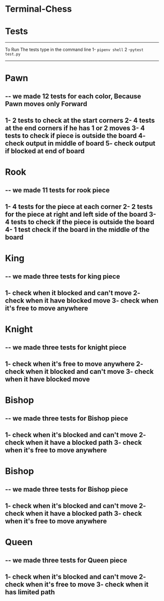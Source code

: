 # Terminal-Chess





# Tests
------------------------------

To Run The tests type in the command line
1- `pipenv shell`
2 -`pytest test.py`

------------------------------
# Pawn
--
we made 12 tests for each color,
Because Pawn moves only Forward
------------------------------
1- 2 tests to check at the start corners
2- 4 tests at the end corners if he has 1 or 2 moves 
3- 4 tests to check if piece is outside the board
4- check output in middle of board
5- check output if blocked at end of board
-------------------------------

# Rook
--
we made 11 tests for rook piece
---------------------------------
1- 4 tests for the piece at each corner
2- 2 tests for the piece at right and left side of the board
3- 4 tests to check if the piece is outside the board
4- 1 test check if the board in the middle of the board
---------------------------------

# King
--
we made three tests for king piece
---------------------------------
1- check when it blocked and can't move
2- check when it have blocked move
3- check when it's free to move anywhere
---------------------------------

# Knight
--
we made three tests for knight piece
---------------------------------
1- check when it's free to move anywhere
2- check when it blocked and can't move
3- check when it have blocked move
---------------------------------

# Bishop
--
we made three tests for Bishop piece
---------------------------------
1- check when it's blocked and can't move
2- check when it have a blocked path
3- check when it's free to move anywhere
---------------------------------

# Bishop
--
we made three tests for Bishop piece
---------------------------------
1- check when it's blocked and can't move
2- check when it have a blocked path
3- check when it's free to move anywhere
---------------------------------

# Queen
--
we made three tests for Queen piece
---------------------------------
1- check when it's blocked and can't move
2- check when it's free to move
3- check when it has limited path
---------------------------------